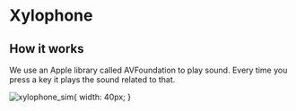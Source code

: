 # Xylophone

## How it works

We use an Apple library called AVFoundation to play sound. Every time you press a key it plays the sound related to that.


![xylophone_sim](https://user-images.githubusercontent.com/55594879/123239976-83eb9180-d4fd-11eb-8092-d11defb7acf1.gif){ width: 40px; }



